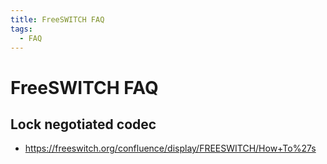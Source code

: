 ```yaml
---
title: FreeSWITCH FAQ
tags:
  - FAQ
---
```


# FreeSWITCH FAQ

## Lock negotiated codec

- https://freeswitch.org/confluence/display/FREESWITCH/How+To%27s
